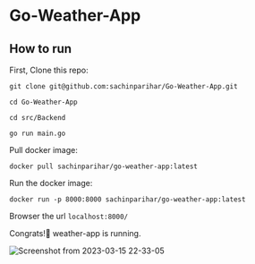 # Go-Weather-App
## How to run
First, Clone this repo:
```
git clone git@github.com:sachinparihar/Go-Weather-App.git
```
```
cd Go-Weather-App
```
```
cd src/Backend
```
```
go run main.go
```

Pull docker image:
```
docker pull sachinparihar/go-weather-app:latest
```
Run the docker image:
```
docker run -p 8000:8000 sachinparihar/go-weather-app:latest
```
Browser the url ```localhost:8000/ ```

Congrats!🎉 weather-app is running.

![Screenshot from 2023-03-15 22-33-05](https://user-images.githubusercontent.com/94243074/225385758-b8ab612d-8078-45e2-b5fd-d0c0a0ee2fbc.png)
